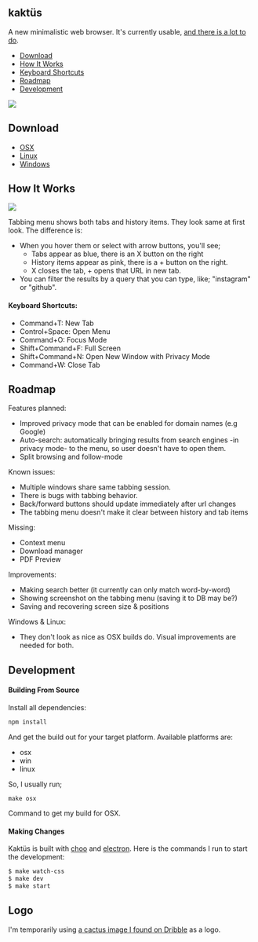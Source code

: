## kaktüs

A new minimalistic web browser. It's currently usable, [and there is a lot to do](#roadmap).

* [Download](#download)
* [How It Works](#how-it-works)
* [Keyboard Shortcuts](#keyboard-shortcuts)
* [Roadmap](#roadmap)
* [Development](#development)

![](https://cldup.com/6jOWAjYdpo.png)

## Download

* [OSX](https://www.dropbox.com/s/wwkj8c93s9ieijl/Kakt%C3%BCs-darwin-x64.zip?dl=0)
* [Linux](https://github.com/kaktus/kaktus/releases/download/1.0.0/Kaktus-linux-x64.zip)
* [Windows](https://github.com/kaktus/kaktus/releases/download/1.0.0/Kaktus-win32-x64.zip)

## How It Works
![](https://cldup.com/wDadS2XGrb.gif)

Tabbing menu shows both tabs and history items. They look same at first look. The difference is:
* When you hover them or select with arrow buttons, you'll see;
  - Tabs appear as blue, there is an X button on the right
  - History items appear as pink, there is a + button on the right.
  - X closes the tab, + opens that URL in new tab.
* You can filter the results by a query that you can type, like; "instagram" or "github".

#### Keyboard Shortcuts:
* Command+T: New Tab
* Control+Space: Open Menu
* Command+O: Focus Mode
* Shift+Command+F: Full Screen
* Shift+Command+N: Open New Window with Privacy Mode
* Command+W: Close Tab

## Roadmap

Features planned:
* Improved privacy mode that can be enabled for domain names (e.g Google)
* Auto-search: automatically bringing results from search engines -in privacy mode- to the menu, so user doesn't have to open them.
* Split browsing and follow-mode

Known issues:
* Multiple windows share same tabbing session.
* There is bugs with tabbing behavior.
* Back/forward buttons should update immediately after url changes
* The tabbing menu doesn't make it clear between history and tab items

Missing:
* Context menu
* Download manager
* PDF Preview

Improvements:
* Making search better (it currently can only match word-by-word)
* Showing screenshot on the tabbing menu (saving it to DB may be?)
* Saving and recovering screen size & positions

Windows & Linux:
* They don't look as nice as OSX builds do. Visual improvements are needed for both.

## Development

#### Building From Source

Install all dependencies:

```bash
npm install
```

And get the build out for your target platform. Available platforms are:

* osx
* win
* linux

So, I usually run;

```
make osx
```

Command to get my build for OSX.

#### Making Changes
Kaktüs is built with [choo](https://github.com/yoshuawuyts/choo) and [electron](https://github.com/electron/electron). Here is the commands I run to start the development:

```bash
$ make watch-css
$ make dev
$ make start
```

## Logo

I'm temporarily using [a cactus image I found on Dribble](https://dribbble.com/shots/1842263-Cactus) as a logo.
